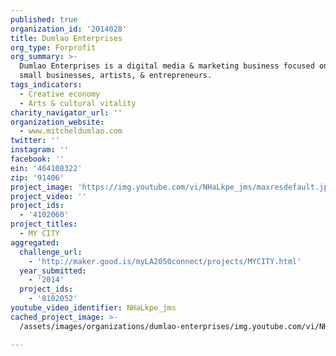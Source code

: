 ```yaml
---
published: true
organization_id: '2014028'
title: Dumlao Enterprises
org_type: Forprofit
org_summary: >-
  Dumlao Enterprises is a digital media & marketing business focused on helping
  small businesses, artists, & entrepreneurs.
tags_indicators:
  - Creative economy
  - Arts & cultural vitality
charity_navigator_url: ''
organization_website:
  - www.mitcheldumlao.com
twitter: ''
instagram: ''
facebook: ''
ein: '464108322'
zip: '91406'
project_image: 'https://img.youtube.com/vi/NHaLkpe_jms/maxresdefault.jpg'
project_video: ''
project_ids:
  - '4102060'
project_titles:
  - MY CITY
aggregated:
  challenge_url:
    - 'http://maker.good.is/myLA2050connect/projects/MYCITY.html'
  year_submitted:
    - '2014'
  project_ids:
    - '8102052'
youtube_video_identifier: NHaLkpe_jms
cached_project_image: >-
  /assets/images/organizations/dumlao-enterprises/img.youtube.com/vi/NHaLkpe_jms/maxresdefault.jpg

---
```

